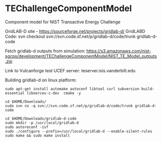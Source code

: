 # TEChallengeComponentModel
Component model for NIST Transactive Energy Challenge

GridLAB-D site - https://sourceforge.net/projects/gridlab-d/
GridLABD Code: svn checkout svn://svn.code.sf.net/p/gridlab-d/code/trunk gridlab-d-code

Fetch gridlab-d outputs from simulation: 
https://s3.amazonaws.com/nist-sgcps/development/TEChallengeComponentModel/NIST_TE_Model_outputs.zip

Link to Vulcanforge test UCEF server: teserver.isis.vanderbilt.edu


Building gridlab-d on linux platform:

    sudo apt-get install automake autoconf libtool curl subversion build-essential libxerces-c-dev  cmake -y 

    cd $HOME/Downloads/
    sudo svn co -q svn://svn.code.sf.net/p/gridlab-d/code/trunk gridlab-d-code
    
    cd $HOME/Downloads/gridlab-d-code
    sudo mkdir -p /usr/local/gridlab-d
    sudo autoreconf -isf
    sudo ./configure --prefix=/usr/local/gridlab-d --enable-silent-rules
    sudo make && sudo make install 
